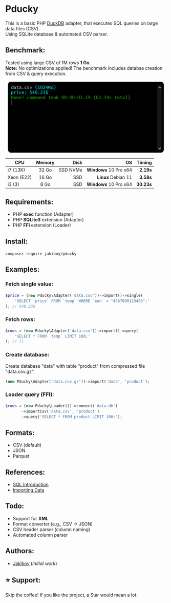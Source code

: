 # Pducky

This is a basic PHP [DuckDB](https://duckdb.org/) adapter, that executes SQL queries on large data files (CSV).  
Using SQLite database & automated CSV parser.  

## Benchmark:

Tested using large CSV of 1M rows **1 Go**.  
**Note:** No optimizations applied! The benchmark includes databse creation from CSV & query execution.

![Pducky](assets/screenshot.png)

| CPU           | Memory        | Disk     | OS                     | Timing     |
| ------------- |:-------------:| --------:| ----------------------:| ----------:|
| i7 (13K)      | 32 Go         | SSD NVMe | **Windows** 10 Pro x64 | **2.19s**  |
| Xeon (E22)    | 16 Go         | SSD      | **Linux** Debian 11    | **3.58s**  |
| i3 (3)        | 8 Go          | SSD      | **Windows** 10 Pro x64 | **30.23s** |

## Requirements:

* PHP **exec** function (Adapter)
* PHP **SQLite3** extension (Adapter)
* PHP **FFI** extension (Loader)

## Install:

```
composer require jakiboy/pducky
```

## Examples:

### Fetch single value:

```php
$price = (new Pducky\Adapter('data.csv'))->import()->single(
    'SELECT `price` FROM `temp` WHERE `ean` = "4567890123456";'
); // 540.23$
```

### Fetch rows:

```php
$rows = (new Pducky\Adapter('data.csv'))->import()->query(
    'SELECT * FROM `temp` LIMIT 100;'
); // []
```

### Create database:

Create database "data" with table "product" from compressed file "data.csv.gz".

```php
(new Pducky\Adapter('data.csv.gz'))->import('data', 'product');
```

### Loader query (FFI):

```php
$rows = (new Pducky\Loader())->connect('data.db')
       ->importCsv('data.csv', 'product')
       ->query('SELECT * FROM product LIMIT 100;');
```

## Formats:

* CSV (default)
* JSON
* Parquet

## References:

* [SQL Introduction](https://duckdb.org/docs/stable/sql/introduction)
* [Importing Data](https://duckdb.org/docs/stable/data/overview)

## Todo:

* Support for **XML**
* Format converter (e.g., CSV → JSON)
* CSV header parser (column naming)
* Automated column parser

## Authors:

* [Jakiboy](https://github.com/Jakiboy) (*Initial work*)

## ⭐ Support:

Skip the coffee! If you like the project, a Star would mean a lot.
